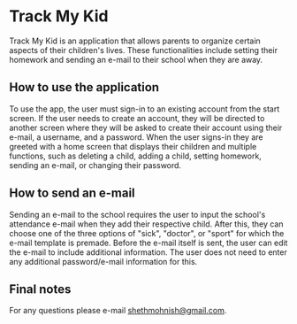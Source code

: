 # Track My Kid

Track My Kid is an application that allows parents to organize certain aspects of their children's lives. These functionalities include setting their homework and sending an e-mail to their school when they are away. 

## How to use the application

To use the app, the user must sign-in to an existing account from the start screen. If the user needs to create an account, they will be directed to another screen where they will be asked to create their account using their e-mail, a username, and a password. When the user signs-in they are greeted with a home screen that displays their children and multiple functions, such as deleting a child, adding a child, setting homework, sending an e-mail, or changing their password. 

## How to send an e-mail

Sending an e-mail to the school requires the user to input the school's attendance e-mail when they add their respective child. After this, they can choose one of the three options of "sick", "doctor", or "sport" for which the e-mail template is premade. Before the e-mail itself is sent, the user can edit the e-mail to include additional information. The user does not need to enter any additional password/e-mail information for this.

## Final notes

For any questions please e-mail shethmohnish@gmail.com.

